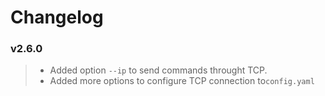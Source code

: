 # Changelog

### v2.6.0
>- Added option <code>--ip</code> to send commands throught TCP.
>- Added more options to configure TCP connection to<code>config.yaml</code>